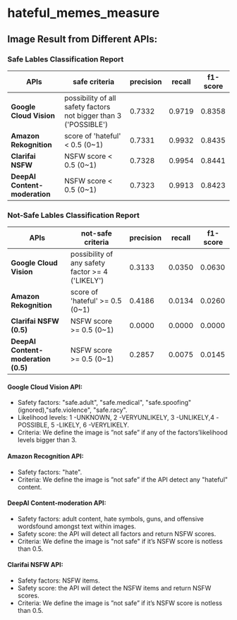 # hateful_memes_measure
 
## Image Result from Different APIs:

### Safe Lables Classification Report
| APIs | safe criteria | precision | recall | f1-score | 
| --- | --- | --- | --- | --- |
| **Google Cloud Vision** | possibility of all safety factors not bigger than 3 ('POSSIBLE') |0.7332 | 0.9719 | 0.8358 |
| **Amazon Rekognition** | score of 'hateful' < 0.5 (0\~1) | 0.7331 | 0.9932 | 0.8435 |
| **Clarifai NSFW**  | NSFW score < 0.5 (0\~1) | 0.7328 | 0.9954 | 0.8441 |
| **DeepAI Content-moderation** | NSFW score < 0.5 (0\~1) | 0.7323 | 0.9913 | 0.8423 |


### Not-Safe Lables Classification Report
| APIs| not-safe criteria | precision | recall | f1-score | 
| --- | --- | --- | --- | --- |
| **Google Cloud Vision**| possibility of any safety factor >= 4 ('LIKELY') | 0.3133| 0.0350 | 0.0630 |
| **Amazon Rekognition**| score of 'hateful' >= 0.5 (0\~1) |0.4186 | 0.0134 | 0.0260 | 
| **Clarifai NSFW (0.5)**| NSFW score >= 0.5 (0\~1) | 0.0000| 0.0000 | 0.0000 |
| **DeepAI Content-moderation (0.5)** | NSFW score >= 0.5 (0\~1) | 0.2857| 0.0075 | 0.0145 |

#### Google Cloud Vision API:
- Safety factors: "safe.adult", "safe.medical", "safe.spoofing" (ignored),"safe.violence", "safe.racy".
- Likelihood levels: 1 -UNKNOWN, 2 -VERYUNLIKELY, 3 -UNLIKELY,4 -POSSIBLE, 5 -LIKELY, 6 -VERYLIKELY.
- Criteria:   We  define  the  image  is  ”not  safe”  if  any  of  the  factors’likelihood levels bigger than 3.
#### Amazon Recognition API:
- Safety factors:  "hate".
- Criteria:  We  define  the  image  is  ”not  safe”  if  the  API  detect  any "hateful" content.
#### DeepAI Content-moderation API:
- Safety factors: adult content, hate symbols, guns, and offensive wordsfound amongst text within images.
- Safety  score:   the  API  will  detect  all  factors  and  return  NSFW scores.
- Criteria:  We define the image is "not safe" if it’s NSFW score is notless than 0.5.
#### Clarifai NSFW API:
- Safety factors:  NSFW items.
- Safety  score: the  API  will  detect  the  NSFW  items  and  return NSFW scores.
- Criteria:  We define the image is ”not safe” if it’s NSFW score is notless than 0.5.
